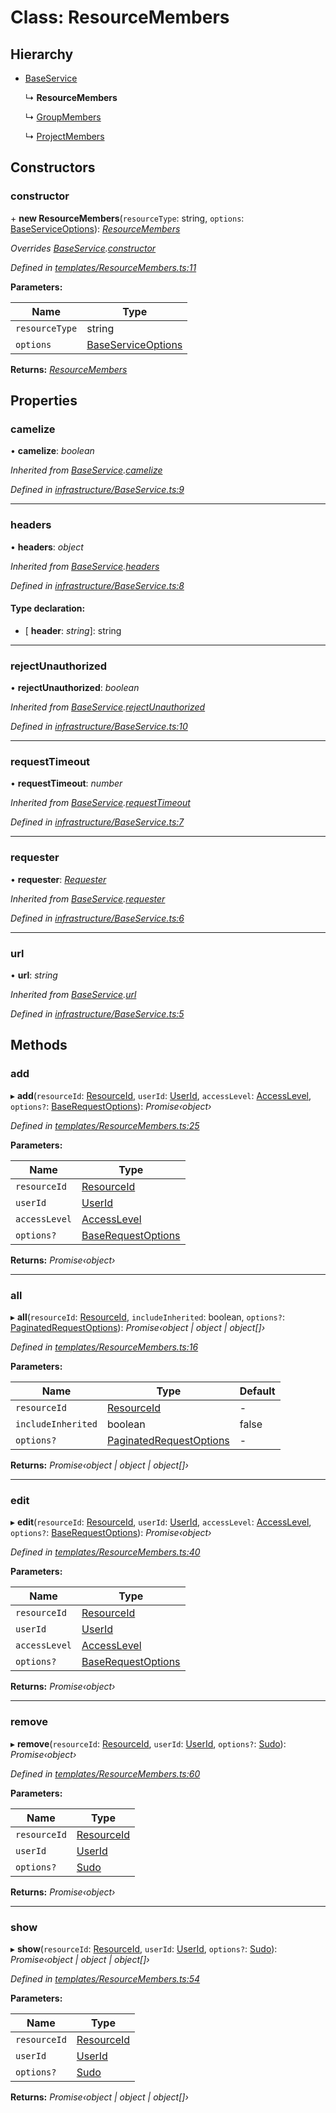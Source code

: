 # Class: ResourceMembers

## Hierarchy

* [BaseService](_infrastructure_baseservice_.baseservice.md)

  ↳ **ResourceMembers**

  ↳ [GroupMembers](_services_groupmembers_.groupmembers.md)

  ↳ [ProjectMembers](_services_projectmembers_.projectmembers.md)

## Constructors

###  constructor

\+ **new ResourceMembers**(`resourceType`: string, `options`: [BaseServiceOptions](../interfaces/_infrastructure_index_.baseserviceoptions.md)): *[ResourceMembers](_templates_resourcemembers_.resourcemembers.md)*

*Overrides [BaseService](_infrastructure_baseservice_.baseservice.md).[constructor](_infrastructure_baseservice_.baseservice.md#constructor)*

*Defined in [templates/ResourceMembers.ts:11](https://github.com/arsdehnel/node-gitlab/blob/c2ee9bb/src/templates/ResourceMembers.ts#L11)*

**Parameters:**

Name | Type |
------ | ------ |
`resourceType` | string |
`options` | [BaseServiceOptions](../interfaces/_infrastructure_index_.baseserviceoptions.md) |

**Returns:** *[ResourceMembers](_templates_resourcemembers_.resourcemembers.md)*

## Properties

###  camelize

• **camelize**: *boolean*

*Inherited from [BaseService](_infrastructure_baseservice_.baseservice.md).[camelize](_infrastructure_baseservice_.baseservice.md#camelize)*

*Defined in [infrastructure/BaseService.ts:9](https://github.com/arsdehnel/node-gitlab/blob/c2ee9bb/src/infrastructure/BaseService.ts#L9)*

___

###  headers

• **headers**: *object*

*Inherited from [BaseService](_infrastructure_baseservice_.baseservice.md).[headers](_infrastructure_baseservice_.baseservice.md#headers)*

*Defined in [infrastructure/BaseService.ts:8](https://github.com/arsdehnel/node-gitlab/blob/c2ee9bb/src/infrastructure/BaseService.ts#L8)*

#### Type declaration:

* \[ **header**: *string*\]: string

___

###  rejectUnauthorized

• **rejectUnauthorized**: *boolean*

*Inherited from [BaseService](_infrastructure_baseservice_.baseservice.md).[rejectUnauthorized](_infrastructure_baseservice_.baseservice.md#rejectunauthorized)*

*Defined in [infrastructure/BaseService.ts:10](https://github.com/arsdehnel/node-gitlab/blob/c2ee9bb/src/infrastructure/BaseService.ts#L10)*

___

###  requestTimeout

• **requestTimeout**: *number*

*Inherited from [BaseService](_infrastructure_baseservice_.baseservice.md).[requestTimeout](_infrastructure_baseservice_.baseservice.md#requesttimeout)*

*Defined in [infrastructure/BaseService.ts:7](https://github.com/arsdehnel/node-gitlab/blob/c2ee9bb/src/infrastructure/BaseService.ts#L7)*

___

###  requester

• **requester**: *[Requester](../interfaces/_infrastructure_index_.requester.md)*

*Inherited from [BaseService](_infrastructure_baseservice_.baseservice.md).[requester](_infrastructure_baseservice_.baseservice.md#requester)*

*Defined in [infrastructure/BaseService.ts:6](https://github.com/arsdehnel/node-gitlab/blob/c2ee9bb/src/infrastructure/BaseService.ts#L6)*

___

###  url

• **url**: *string*

*Inherited from [BaseService](_infrastructure_baseservice_.baseservice.md).[url](_infrastructure_baseservice_.baseservice.md#url)*

*Defined in [infrastructure/BaseService.ts:5](https://github.com/arsdehnel/node-gitlab/blob/c2ee9bb/src/infrastructure/BaseService.ts#L5)*

## Methods

###  add

▸ **add**(`resourceId`: [ResourceId](../modules/_services_index_.md#resourceid), `userId`: [UserId](../modules/_services_index_.md#userid), `accessLevel`: [AccessLevel](../modules/_services_index_.md#accesslevel), `options?`: [BaseRequestOptions](../interfaces/_infrastructure_index_.baserequestoptions.md)): *Promise‹object›*

*Defined in [templates/ResourceMembers.ts:25](https://github.com/arsdehnel/node-gitlab/blob/c2ee9bb/src/templates/ResourceMembers.ts#L25)*

**Parameters:**

Name | Type |
------ | ------ |
`resourceId` | [ResourceId](../modules/_services_index_.md#resourceid) |
`userId` | [UserId](../modules/_services_index_.md#userid) |
`accessLevel` | [AccessLevel](../modules/_services_index_.md#accesslevel) |
`options?` | [BaseRequestOptions](../interfaces/_infrastructure_index_.baserequestoptions.md) |

**Returns:** *Promise‹object›*

___

###  all

▸ **all**(`resourceId`: [ResourceId](../modules/_services_index_.md#resourceid), `includeInherited`: boolean, `options?`: [PaginatedRequestOptions](../interfaces/_infrastructure_index_.paginatedrequestoptions.md)): *Promise‹object | object | object[]›*

*Defined in [templates/ResourceMembers.ts:16](https://github.com/arsdehnel/node-gitlab/blob/c2ee9bb/src/templates/ResourceMembers.ts#L16)*

**Parameters:**

Name | Type | Default |
------ | ------ | ------ |
`resourceId` | [ResourceId](../modules/_services_index_.md#resourceid) | - |
`includeInherited` | boolean | false |
`options?` | [PaginatedRequestOptions](../interfaces/_infrastructure_index_.paginatedrequestoptions.md) | - |

**Returns:** *Promise‹object | object | object[]›*

___

###  edit

▸ **edit**(`resourceId`: [ResourceId](../modules/_services_index_.md#resourceid), `userId`: [UserId](../modules/_services_index_.md#userid), `accessLevel`: [AccessLevel](../modules/_services_index_.md#accesslevel), `options?`: [BaseRequestOptions](../interfaces/_infrastructure_index_.baserequestoptions.md)): *Promise‹object›*

*Defined in [templates/ResourceMembers.ts:40](https://github.com/arsdehnel/node-gitlab/blob/c2ee9bb/src/templates/ResourceMembers.ts#L40)*

**Parameters:**

Name | Type |
------ | ------ |
`resourceId` | [ResourceId](../modules/_services_index_.md#resourceid) |
`userId` | [UserId](../modules/_services_index_.md#userid) |
`accessLevel` | [AccessLevel](../modules/_services_index_.md#accesslevel) |
`options?` | [BaseRequestOptions](../interfaces/_infrastructure_index_.baserequestoptions.md) |

**Returns:** *Promise‹object›*

___

###  remove

▸ **remove**(`resourceId`: [ResourceId](../modules/_services_index_.md#resourceid), `userId`: [UserId](../modules/_services_index_.md#userid), `options?`: [Sudo](../interfaces/_infrastructure_index_.sudo.md)): *Promise‹object›*

*Defined in [templates/ResourceMembers.ts:60](https://github.com/arsdehnel/node-gitlab/blob/c2ee9bb/src/templates/ResourceMembers.ts#L60)*

**Parameters:**

Name | Type |
------ | ------ |
`resourceId` | [ResourceId](../modules/_services_index_.md#resourceid) |
`userId` | [UserId](../modules/_services_index_.md#userid) |
`options?` | [Sudo](../interfaces/_infrastructure_index_.sudo.md) |

**Returns:** *Promise‹object›*

___

###  show

▸ **show**(`resourceId`: [ResourceId](../modules/_services_index_.md#resourceid), `userId`: [UserId](../modules/_services_index_.md#userid), `options?`: [Sudo](../interfaces/_infrastructure_index_.sudo.md)): *Promise‹object | object | object[]›*

*Defined in [templates/ResourceMembers.ts:54](https://github.com/arsdehnel/node-gitlab/blob/c2ee9bb/src/templates/ResourceMembers.ts#L54)*

**Parameters:**

Name | Type |
------ | ------ |
`resourceId` | [ResourceId](../modules/_services_index_.md#resourceid) |
`userId` | [UserId](../modules/_services_index_.md#userid) |
`options?` | [Sudo](../interfaces/_infrastructure_index_.sudo.md) |

**Returns:** *Promise‹object | object | object[]›*
